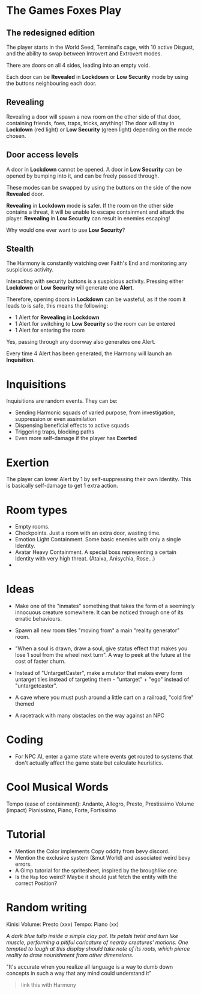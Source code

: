 # The Games Foxes Play

## The redesigned edition

The player starts in the World Seed, Terminal's cage, with 10 active Disgust, and the ability to swap between Introvert and Extrovert modes. 

There are doors on all 4 sides, leading into an empty void.

Each door can be **Revealed** in **Lockdown** or **Low Security** mode by using the buttons neighbouring each door.

## Revealing

Revealing a door will spawn a new room on the other side of that door, containing friends, foes, traps, tricks, anything! The door will stay in **Lockdown** (red light) or **Low Security** (green light) depending on the mode chosen.

## Door access levels

A door in **Lockdown** cannot be opened. A door in **Low Security** can be opened by bumping into it, and can be freely passed through.

These modes can be swapped by using the buttons on the side of the now **Revealed** door.

**Revealing** in **Lockdown** mode is safer. If the room on the other side contains a threat, it will be unable to escape containment and attack the player. **Revealing** in **Low Security** can result in enemies escaping!

Why would one ever want to use **Low Security**?

## Stealth

The Harmony is constantly watching over Faith's End and monitoring any suspicious activity.

Interacting with security buttons is a suspicious activity. Pressing either **Lockdown** or **Low Security** will generate one **Alert**.

Therefore, opening doors in **Lockdown** can be wasteful, as if the room it leads to is safe, this means the following:

- 1 Alert for **Revealing** in **Lockdown**
- 1 Alert for switching to **Low Security** so the room can be entered
- 1 Alert for entering the room

Yes, passing through any doorway also generates one Alert.

Every time 4 Alert has been generated, the Harmony will launch an **Inquisition**.

# Inquisitions

Inquisitions are random events. They can be:

- Sending Harmonic squads of varied purpose, from investigation, suppression or even assimilation
- Dispensing beneficial effects to active squads
- Triggering traps, blocking paths
- Even more self-damage if the player has **Exerted**

# Exertion

The player can lower Alert by 1 by self-suppressing their own Identity. This is basically self-damage to get 1 extra action.

# Room types

- Empty rooms.
- Checkpoints. Just a room with an extra door, wasting time.
- Emotion Light Containment. Some basic enemies with only a single Identity.
- Avatar Heavy Containment. A special boss representing a certain Identity with very high threat. (Ataixa, Anisychia, Rose...)
- 



# Ideas


- Make one of the "inmates" something that takes the form of a seemingly innocuous creature somewhere. It can be noticed through one of its erratic behaviours.
- Spawn all new room tiles "moving from" a main "reality generator" room.
- "When a soul is drawn, draw a soul, give status effect that makes you lose 1 soul from the wheel next turn". A way to peek at the future at the cost of faster churn.

- Instead of "UntargetCaster", make a mutator that makes every form untarget tiles instead of targeting them - "untarget" + "ego" instead of "untargetcaster".

- A cave where you must push around a little cart on a railroad, "cold fire" themed
- A racetrack with many obstacles on the way against an NPC

# Coding

- For NPC AI, enter a game state where events get routed to systems that don't actually affect the game state but calculate heuristics.

# Cool Musical Words

Tempo (ease of containment): Andante, Allegro, Presto, Prestissimo
Volume (impact) Pianissimo, Piano, Forte, Fortissimo


# Tutorial
- Mention the Color implements Copy oddity from bevy discord.
- Mention the exclusive system (&mut World) and associated weird bevy errors.
- A Gimp tutorial for the spritesheet, inspired by the broughlike one.
- Is the ̀`Map` too weird? Maybe it should just fetch the entity with the correct Position?

# Random writing

Kinisi
Volume: Presto (xxx)
Tempo: Piano (xx)

*A dark blue tulip inside a simple clay pot. Its petals twist and turn like muscle, performing a pitiful caricature of nearby creatures' motions. One tempted to laugh at this display should take note of its roots, which pierce reality to draw nourishment from other dimensions.* 

"It's accurate when you realize all language is a way to dumb down concepts in such a way that any mind could understand it"
> link this with Harmony
